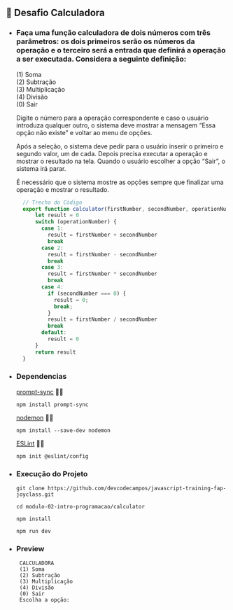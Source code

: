 ## 🚀 Desafio Calculadora
- ### Faça uma função calculadora de dois números com três parâmetros: os dois primeiros serão os números da operação e o terceiro será a entrada que definirá a operação a ser executada. Considera a seguinte definição:
    (1) Soma <br />
    (2) Subtração <br />
    (3) Multiplicação <br />
    (4) Divisão <br />
    (0) Sair
    
    Digite o número para a operação correspondente e caso o usuário introduza qualquer outro, o sistema deve mostrar a mensagem “Essa opção não existe” e voltar ao menu de opções.

    Após a seleção, o sistema deve pedir para o usuário inserir o primeiro e segundo valor, um de cada. Depois precisa executar a operação e mostrar o resultado na tela. Quando o usuário escolher a opção “Sair”, o sistema irá parar. 

    É necessário que o sistema mostre as opções sempre que finalizar uma operação e mostrar o resultado. 


    ```js
      // Trecho do Código
      export function calculator(firstNumber, secondNumber, operationNumber) {
          let result = 0
          switch (operationNumber) {
            case 1:
              result = firstNumber + secondNumber
              break
            case 2:
              result = firstNumber - secondNumber
              break
            case 3:
              result = firstNumber * secondNumber
              break
            case 4:
              if (secondNumber === 0) {
                result = 0;
                break;
              }
              result = firstNumber / secondNumber
              break
            default:
              result = 0
          }
          return result
      }
    ```

- ### Dependencias
  [prompt-sync](https://www.npmjs.com/package/prompt-sync) 📝🔗
   ```
  npm install prompt-sync
   ```
  
  [nodemon](https://www.npmjs.com/package/nodemon) 📝🔗
   ```
  npm install --save-dev nodemon
   ```

  [ESLint](https://eslint.org/docs/latest/use/getting-started) 📝🔗
   ```
  npm init @eslint/config
   ```

- ### Execução do Projeto
    ```
    git clone https://github.com/devcodecampos/javascript-training-fap-joyclass.git

    cd modulo-02-intro-programacao/calculator

    npm install

    npm run dev
    ```

- ### Preview
   ```
    CALCULADORA      
    (1) Soma
    (2) Subtração    
    (3) Multiplicação
    (4) Divisão
    (0) Sair      
    Escolha a opção: 
    ```
